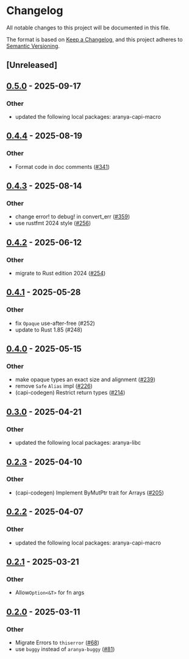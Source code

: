 # Changelog

All notable changes to this project will be documented in this file.

The format is based on [Keep a Changelog](https://keepachangelog.com/en/1.0.0/),
and this project adheres to [Semantic Versioning](https://semver.org/spec/v2.0.0.html).

## [Unreleased]

## [0.5.0](https://github.com/aranya-project/aranya-core/compare/aranya-capi-core-v0.4.4...aranya-capi-core-v0.5.0) - 2025-09-17

### Other

- updated the following local packages: aranya-capi-macro

## [0.4.4](https://github.com/aranya-project/aranya-core/compare/aranya-capi-core-v0.4.3...aranya-capi-core-v0.4.4) - 2025-08-19

### Other

- Format code in doc comments ([#341](https://github.com/aranya-project/aranya-core/pull/341))

## [0.4.3](https://github.com/aranya-project/aranya-core/compare/aranya-capi-core-v0.4.2...aranya-capi-core-v0.4.3) - 2025-08-14

### Other

- change error! to debug! in convert_err ([#359](https://github.com/aranya-project/aranya-core/pull/359))
- use rustfmt 2024 style ([#256](https://github.com/aranya-project/aranya-core/pull/256))

## [0.4.2](https://github.com/aranya-project/aranya-core/compare/aranya-capi-core-v0.4.1...aranya-capi-core-v0.4.2) - 2025-06-12

### Other

- migrate to Rust edition 2024 ([#254](https://github.com/aranya-project/aranya-core/pull/254))

## [0.4.1](https://github.com/aranya-project/aranya-core/compare/aranya-capi-core-v0.4.0...aranya-capi-core-v0.4.1) - 2025-05-28

### Other

- fix `Opaque` use-after-free (#252)
- update to Rust 1.85 (#248)

## [0.4.0](https://github.com/aranya-project/aranya-core/compare/aranya-capi-core-v0.3.0...aranya-capi-core-v0.4.0) - 2025-05-15

### Other

- make opaque types an exact size and alignment ([#239](https://github.com/aranya-project/aranya-core/pull/239))
- remove `Safe` `Alias` impl ([#226](https://github.com/aranya-project/aranya-core/pull/226))
- (capi-codegen) Restrict return types ([#214](https://github.com/aranya-project/aranya-core/pull/214))

## [0.3.0](https://github.com/aranya-project/aranya-core/compare/aranya-capi-core-v0.2.3...aranya-capi-core-v0.3.0) - 2025-04-21

### Other

- updated the following local packages: aranya-libc

## [0.2.3](https://github.com/aranya-project/aranya-core/compare/aranya-capi-core-v0.2.2...aranya-capi-core-v0.2.3) - 2025-04-10

### Other

- (capi-codegen) Implement ByMutPtr trait for Arrays ([#205](https://github.com/aranya-project/aranya-core/pull/205))

## [0.2.2](https://github.com/aranya-project/aranya-core/compare/aranya-capi-core-v0.2.1...aranya-capi-core-v0.2.2) - 2025-04-07

### Other

- updated the following local packages: aranya-capi-macro

## [0.2.1](https://aranya.github.com/aranya-project/aranya-core/compare/aranya-capi-core-v0.2.0...aranya-capi-core-v0.2.1) - 2025-03-21

### Other

- Allow`Option<&T>` for fn args

## [0.2.0](https://github.com/aranya-project/aranya-core/compare/aranya-capi-core-v0.1.0...aranya-capi-core-v0.2.0) - 2025-03-11

### Other

- Migrate Errors to `thiserror` ([#68](https://github.com/aranya-project/aranya-core/pull/68))
- use `buggy` instead of `aranya-buggy` ([#81](https://github.com/aranya-project/aranya-core/pull/81))
